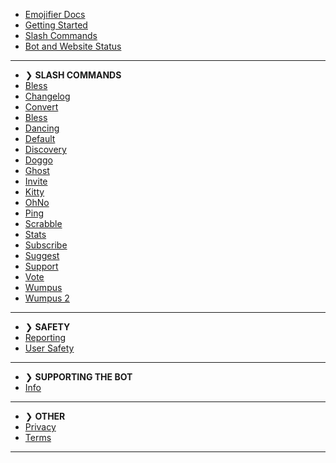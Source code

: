 - [Emojifier Docs](/)
- [Getting Started](getting-started.md)
- [Slash Commands](slash-commands.md)
- [Bot and Website Status](status.md)

---

- ❯ **SLASH COMMANDS**
- [Bless](slash/bless.md)
- [Changelog](slash/changelog.md)
- [Convert](slash/convert.md)
- [Bless](slash/bless.md)
- [Dancing](slash/dancing.md)
- [Default](slash/default.md)
- [Discovery](slash/discovery.md)
- [Doggo](slash/doggo.md)
- [Ghost](slash/ghost.md)
- [Invite](slash/invite.md)
- [Kitty](slash/kitty.md)
- [OhNo](slash/ohno.md)
- [Ping](slash/ping.md)
- [Scrabble](slash/scrabble.md)
- [Stats](slash/stats.md)
- [Subscribe](slash/subscribe.md)
- [Suggest](slash/suggest.md)
- [Support](slash/support.md)
- [Vote](slash/vote.md)
- [Wumpus](slash/wumpus.md)
- [Wumpus 2](slash/wumpus2.md)

---

- ❯ **SAFETY**
- [Reporting](safety/reporting.md)
- [User Safety](safety/usersafety.md)

---
- ❯ **SUPPORTING THE BOT**
- [Info](supporting/info.md)

---
- ❯ **OTHER**
- [Privacy](other/privacy.md)
- [Terms](other/terms.md)

---
